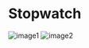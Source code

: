 # Stopwatch

![image1](https://user-images.githubusercontent.com/111085998/205517714-8418581d-6324-4c28-90a3-446f921632c2.png)
![image2](https://user-images.githubusercontent.com/111085998/205517716-af6c3f05-6515-4144-8572-a6900c5ceed1.png)
